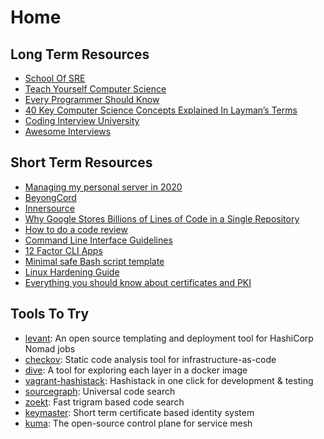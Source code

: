 # Home

## Long Term Resources

- [School Of SRE](https://linkedin.github.io/school-of-sre/)
- [Teach Yourself Computer Science](https://teachyourselfcs.com/)
- [Every Programmer Should Know](https://github.com/mtdvio/every-programmer-should-know)
- [40 Key Computer Science Concepts Explained In Layman’s Terms](http://carlcheo.com/compsci)
- [Coding Interview University](https://github.com/jwasham/coding-interview-university)
- [Awesome Interviews](https://github.com/MaximAbramchuck/awesome-interview-questions)

## Short Term Resources

- [Managing my personal server in 2020](https://github.com/erebe/personal-server)
- [BeyongCord](https://www.beyondcorp.com/)
- [Innersource](https://resources.github.com/whitepapers/introduction-to-innersource/)
- [Why Google Stores Billions of Lines of Code in a Single Repository](https://cacm.acm.org/magazines/2016/7/204032-why-google-stores-billions-of-lines-of-code-in-a-single-repository/fulltext)
- [How to do a code review](https://google.github.io/eng-practices/review/reviewer/)
- [Command Line Interface Guidelines](https://clig.dev/)
- [12 Factor CLI Apps](https://medium.com/@jdxcode/12-factor-cli-apps-dd3c227a0e46)
- [Minimal safe Bash script template](https://betterdev.blog/minimal-safe-bash-script-template/)
- [Linux Hardening Guide](https://madaidans-insecurities.github.io/guides/linux-hardening.html)
- [Everything you should know about certificates and PKI](https://smallstep.com/blog/everything-pki/)

## Tools To Try

- [levant](https://github.com/hashicorp/levant): An open source templating and deployment tool for HashiCorp Nomad jobs
- [checkov](https://github.com/bridgecrewio/checkov): Static code analysis tool for infrastructure-as-code
- [dive](https://github.com/wagoodman/dive): A tool for exploring each layer in a docker image
- [vagrant-hashistack](https://github.com/fredrikhgrelland/vagrant-hashistack): Hashistack in one click for development & testing
- [sourcegraph](https://github.com/sourcegraph/sourcegraph): Universal code search
- [zoekt](https://github.com/google/zoekt): Fast trigram based code search
- [keymaster](https://github.com/Cloud-Foundations/keymaster): Short term certificate based identity system
- [kuma](https://github.com/kumahq/kuma): The open-source control plane for service mesh
